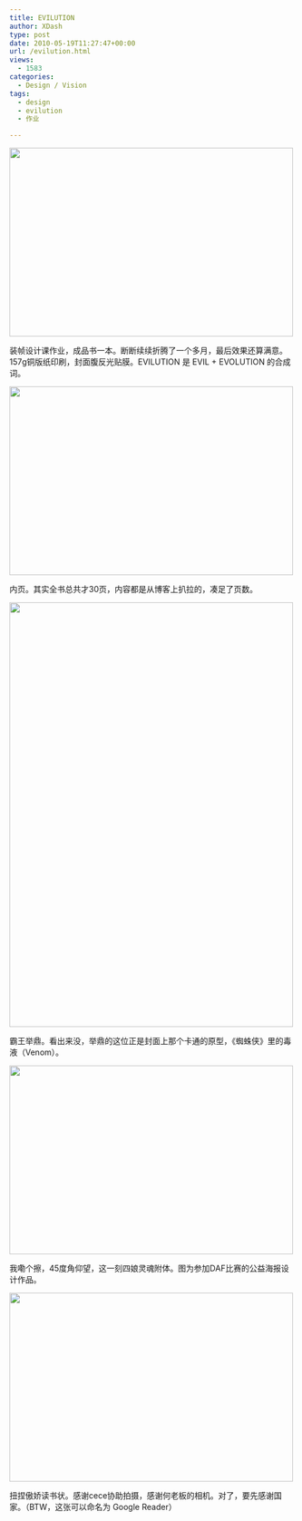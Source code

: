 ```yaml
---
title: EVILUTION
author: XDash
type: post
date: 2010-05-19T11:27:47+00:00
url: /evilution.html
views:
  - 1583
categories:
  - Design / Vision
tags:
  - design
  - evilution
  - 作业

---
```

[<img loading="lazy" decoding="async" class="alignnone size-full wp-image-3743" title="1" src="http://www.fanbing.net/wp-content/uploads/2010/05/1.jpg" alt="" width="500" height="333" />][1]

装帧设计课作业，成品书一本。断断续续折腾了一个多月，最后效果还算满意。157g铜版纸印刷，封面腹反光贴膜。EVILUTION 是 EVIL + EVOLUTION 的合成词。

<!--more-->

[<img loading="lazy" decoding="async" class="alignnone size-full wp-image-3745" title="2" src="http://www.fanbing.net/wp-content/uploads/2010/05/2.jpg" alt="" width="500" height="333" />][2]

内页。其实全书总共才30页，内容都是从博客上扒拉的，凑足了页数。

[<img loading="lazy" decoding="async" class="alignnone size-full wp-image-3748" title="3" src="http://www.fanbing.net/wp-content/uploads/2010/05/3.jpg" alt="" width="500" height="749" srcset="http://xdash.one/wp-content/uploads/2010/05/3.jpg 500w, http://xdash.one/wp-content/uploads/2010/05/3-267x400.jpg 267w" sizes="(max-width: 500px) 100vw, 500px" />][3]

霸王举鼎。看出来没，举鼎的这位正是封面上那个卡通的原型，《蜘蛛侠》里的毒液（Venom）。

[<img loading="lazy" decoding="async" class="alignnone size-full wp-image-3749" title="4" src="http://www.fanbing.net/wp-content/uploads/2010/05/4.jpg" alt="" width="500" height="333" />][4]

我嘞个擦，45度角仰望，这一刻四娘灵魂附体。图为参加DAF比赛的公益海报设计作品。

[<img loading="lazy" decoding="async" class="alignnone size-full wp-image-3750" title="5" src="http://www.fanbing.net/wp-content/uploads/2010/05/5.jpg" alt="" width="500" height="333" />][5]

扭捏傲娇读书状。感谢cece协助拍摄，感谢何老板的相机。对了，要先感谢国家。（BTW，这张可以命名为 Google Reader）

 [1]: http://www.fanbing.net/wp-content/uploads/2010/05/1.jpg
 [2]: http://www.fanbing.net/wp-content/uploads/2010/05/2.jpg
 [3]: http://www.fanbing.net/wp-content/uploads/2010/05/3.jpg
 [4]: http://www.fanbing.net/wp-content/uploads/2010/05/4.jpg
 [5]: http://www.fanbing.net/wp-content/uploads/2010/05/5.jpg